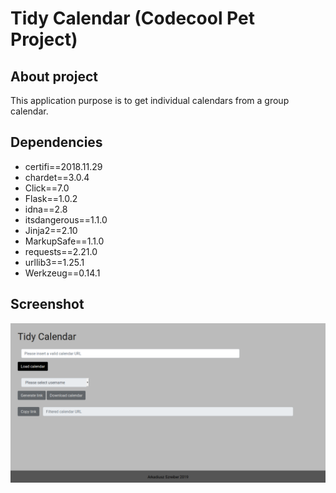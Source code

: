 # Tidy Calendar (Codecool Pet Project)

## About project
This application purpose is to get individual calendars from a group calendar.

## Dependencies
- certifi==2018.11.29
- chardet==3.0.4
- Click==7.0
- Flask==1.0.2
- idna==2.8
- itsdangerous==1.1.0
- Jinja2==2.10
- MarkupSafe==1.1.0
- requests==2.21.0
- urllib3==1.25.1
- Werkzeug==0.14.1

## Screenshot

![view 1](screenshots/screen1.png)